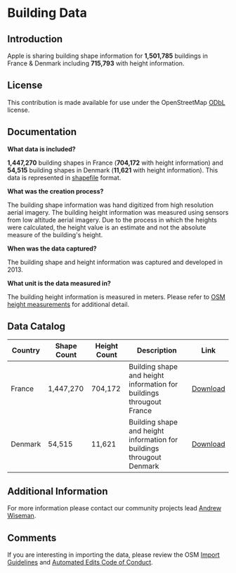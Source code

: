 # Building Data


## Introduction

Apple is sharing building shape information for **1,501,785** buildings in France & Denmark including **715,793** with height information.  


## License

This contribution is made available for use under the OpenStreetMap [ODbL](https://opendatacommons.org/licenses/odbl/) license.


## Documentation

**What data is included?**

**1,447,270** building shapes in France (**704,172** with height information) and **54,515** building shapes in Denmark (**11,621** with height information). This data is represented in [shapefile](http://wiki.openstreetmap.org/wiki/Shapefiles) format.    

**What was the creation process?**

The building shape information was hand digitized from high resolution aerial imagery.  The building height information was measured using sensors from low altitude aerial imagery. Due to the process in which the heights were calculated, the height value is an estimate and not the absolute measure of the building's height.  

**When was the data captured?**

The building shape and height information was captured and developed in 2013.  

**What unit is the data measured in?**

The building height information is measured in meters. Please refer to [OSM height measurements](https://wiki.openstreetmap.org/wiki/Map_Features/Units) for additional detail.  



## Data Catalog

| Country     |  Shape Count  | Height Count | Description                                                   | Link  |
| ------------|---------------|--------------|---------------------------------------------------------------|-------|
| France      | 1,447,270     | 704,172      | Building shape and height information for buildings througout France | [Download](https://apple.box.com/s/g33xo32h2pmvmfkno0rujgejqvecfmr7)   |
| Denmark     | 54,515        | 11,621       | Building shape and height information for buildings througout Denmark| [Download](https://apple.box.com/s/xuaooquvo520uqn6w06pjginc2rjd67a)   |



## Additional Information
For more information please contact our community projects lead [Andrew Wiseman](https://www.openstreetmap.org/user/Marion%20Barry).


## Comments
If you are interesting in importing the data, please review the OSM [Import Guidelines](https://wiki.openstreetmap.org/wiki/Import/Guidelines) and [Automated Edits Code of Conduct](https://wiki.openstreetmap.org/wiki/Automated_Edits_code_of_conduct).


